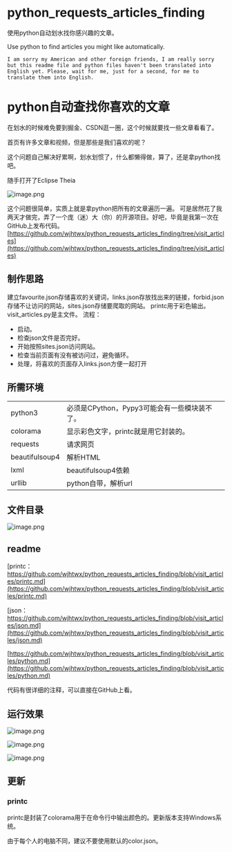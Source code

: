 # python_requests_articles_finding

使用python自动划水找你感兴趣的文章。

Use python to find articles you might like automatically.

```
I am sorry my American and other foreign friends, I am really sorry but this readme file and python files haven't been translated into English yet. Please, wait for me, just for a second, for me to translate them into English.
```

# python自动查找你喜欢的文章

在划水的时候难免要到掘金、CSDN逛一圈，这个时候就要找一些文章看看了。

首页有许多文章和视频，但是那些是我们喜欢的呢？

这个问题自己解决好累啊，划水划惯了，什么都懒得做，算了，还是拿python找吧。

随手打开了Eclipse Theia

![image.png](https://p6-juejin.byteimg.com/tos-cn-i-k3u1fbpfcp/d11a292da1444c6b93034e7f56699767~tplv-k3u1fbpfcp-watermark.image)

这个问题很简单，实质上就是拿python把所有的文章遍历一遍。
可是居然花了我两天才做完，弄了一个庞（迷）大（你）的开源项目。好吧，毕竟是我第一次在GitHub上发布代码。
[https://github.com/wjhtwx/python_requests_articles_finding/tree/visit_articles](https://github.com/wjhtwx/python_requests_articles_finding/tree/visit_articles)

## 制作思路
建立favourite.json存储喜欢的关键词，links.json存放找出来的链接，forbid.json存储不让访问的网站，sites.json存储要爬取的网站。
printc用于彩色输出。visit_articles.py是主文件。
流程：

- 启动。
- 检查json文件是否完好。
- 开始按照sites.json访问网站。
- 检查当前页面有没有被访问过，避免循环。
- 处理，将喜欢的页面存入links.json方便一起打开

## 所需环境

|  |  |
|--|--|
|python3|必须是CPython，Pypy3可能会有一些模块装不了。|
|colorama|显示彩色文字，printc就是用它封装的。|
|requests|请求网页|
|beautifulsoup4|解析HTML|
|lxml|beautifulsoup4依赖|
|urllib|python自带，解析url|


## 文件目录

![image.png](https://p3-juejin.byteimg.com/tos-cn-i-k3u1fbpfcp/4cd02b09095840b39f95ba2608884034~tplv-k3u1fbpfcp-watermark.image)

## readme

[printc：https://github.com/wjhtwx/python_requests_articles_finding/blob/visit_articles/printc.md](https://github.com/wjhtwx/python_requests_articles_finding/blob/visit_articles/printc.md)

[json：https://github.com/wjhtwx/python_requests_articles_finding/blob/visit_articles/json.md](https://github.com/wjhtwx/python_requests_articles_finding/blob/visit_articles/json.md)

[https://github.com/wjhtwx/python_requests_articles_finding/blob/visit_articles/python.md](https://github.com/wjhtwx/python_requests_articles_finding/blob/visit_articles/python.md)

代码有很详细的注释，可以直接在GitHub上看。

## 运行效果


![image.png](https://p3-juejin.byteimg.com/tos-cn-i-k3u1fbpfcp/6c962bf0245f4c4796d6dbc923e1cfd2~tplv-k3u1fbpfcp-watermark.image)

![image.png](https://p6-juejin.byteimg.com/tos-cn-i-k3u1fbpfcp/f847bce484b64496936412e8e9ccd300~tplv-k3u1fbpfcp-watermark.image)

![image.png](https://p3-juejin.byteimg.com/tos-cn-i-k3u1fbpfcp/81a705ee988e483597f2d47cee5ac602~tplv-k3u1fbpfcp-watermark.image)

## 更新
### printc
printc是封装了colorama用于在命令行中输出颜色的。更新版本支持Windows系统。

由于每个人的电脑不同，建议不要使用默认的color.json。

